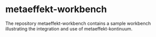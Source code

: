 # metaeffekt-workbench
The repository metaeffekt-workbench contains a sample workbench illustrating the integration and use of metaeffekt-kontinuum.
